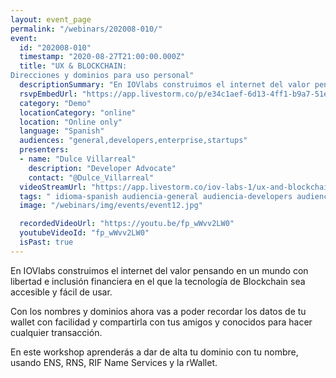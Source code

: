 ```yaml
---
layout: event_page
permalink: "/webinars/202008-010/"
event:
  id: "202008-010"
  timestamp: "2020-08-27T21:00:00.000Z"
  title: "UX & BLOCKCHAIN:
Direcciones y dominios para uso personal"
  descriptionSummary: "En IOVlabs construimos el internet del valor pensando en un mundo con libertad e inclusi n financiera en el que la tecnolog a de Blockchain…"
  rsvpEmbedUrl: "https://app.livestorm.co/p/e34c1aef-6d13-4ff1-b9a7-51ef2f85f98c/form"
  category: "Demo"
  locationCategory: "online"
  location: "Online only"
  language: "Spanish"
  audiences: "general,developers,enterprise,startups"
  presenters:
  - name: "Dulce Villarreal"
    description: "Developer Advocate"
    contact: "@Dulce_Villarreal"
  videoStreamUrl: "https://app.livestorm.co/iov-labs-1/ux-and-blockchain-direcciones-y-dominios"
  tags: " idioma-spanish audiencia-general audiencia-developers audiencia-enterprise audiencia-startups"
  image: "/webinars/img/events/event12.jpg"

  recordedVideoUrl: "https://youtu.be/fp_wWvv2LW0"
  youtubeVideoId: "fp_wWvv2LW0"
  isPast: true
---
```



En IOVlabs construimos el internet del valor pensando en un mundo con libertad e inclusión financiera en el que la tecnología de Blockchain sea accesible y fácil de usar.

Con los nombres y dominios ahora vas a poder recordar los datos de tu wallet con facilidad y compartirla con tus amigos y conocidos para hacer cualquier transacción.

En este workshop aprenderás a dar de alta tu dominio con tu nombre, usando ENS, RNS, RIF Name Services y la rWallet.

